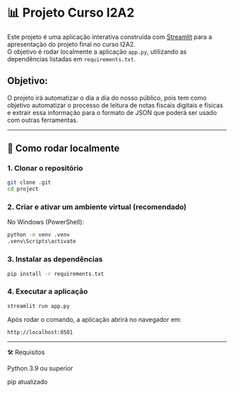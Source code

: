 

# 📊 Projeto Curso I2A2

Este projeto é uma aplicação interativa construída com [Streamlit](https://streamlit.io/) para a apresentação do projeto final no curso I2A2.  
O objetivo é rodar localmente a aplicação `app.py`, utilizando as dependências listadas em `requirements.txt`.

## Objetivo:

O projeto irá automatizar o dia a dia do nosso público, pois tem como objetivo automatizar o processo de leitura de notas fiscais digitais e físicas e extrair essa informação para o formato de JSON que poderá ser usado com outras ferramentas.

---

## 🚀 Como rodar localmente

### 1. Clonar o repositório

```bash
git clone .git
cd project
```

### 2. Criar e ativar um ambiente virtual (recomendado)

No Windows (PowerShell):

```bash
python -m venv .venv
.venv\Scripts\activate
```

### 3. Instalar as dependências

```bash
pip install -r requirements.txt
```

### 4. Executar a aplicação

```bash
streamlit run app.py
```

Após rodar o comando, a aplicação abrirá no navegador em:

```bash
http://localhost:8501
```

---

🛠️ Requisitos

Python 3.9 ou superior

pip atualizado
